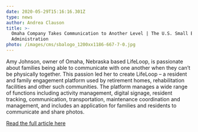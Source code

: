 ```yaml
---
date: 2020-05-29T15:16:16.301Z
type: news
author: Andrea Clauson
title: >-
  Omaha Company Takes Communication to Another Level | The U.S. Small Business
  Administration
photo: /images/cms/sbalogo_1200xx1186-667-7-0.jpg
---
```

Amy Johnson, owner of Omaha, Nebraska based LifeLoop, is passionate about families being able to communicate with one another when they can’t be physically together. This passion led her to create LifeLoop – a resident and family engagement platform used by retirement homes, rehabilitation facilities and other such communities. The platform manages a wide range of functions including activity management, digital signage, resident tracking, communication, transportation, maintenance coordination and management, and includes an application for families and residents to communicate and share photos.



[Read the full article here](https://www.sba.gov/content/omaha-company-takes-communication-another-level?fbclid=IwAR1E9zig5HQ_NIKx2Kfx3hmtUCjxeJHcYkylIt1d37jZE5-v5OeG9pWJvWA)
